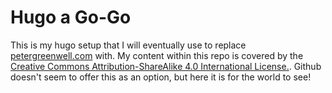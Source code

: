 # Hugo a Go-Go
This is my hugo setup that I will eventually use to replace [petergreenwell.com](https://petergreenwell.com) with. 
My content within this repo is covered by the [Creative Commons Attribution-ShareAlike 4.0 International License.](https://creativecommons.org/licenses/by-sa/4.0/). Github doesn't seem to offer this as an option, but here it is for the world to see!
